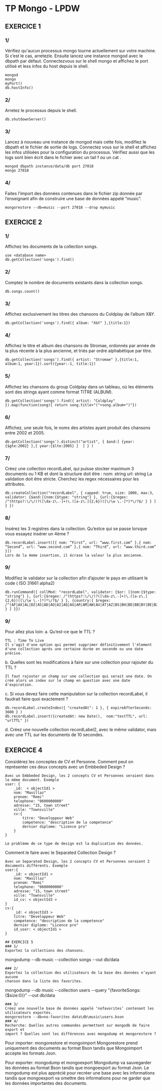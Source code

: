 # TP Mongo - LPDW

## EXERCICE 1

### 1/ 
Vérifiez qu'aucun processus mongo tourne actuellement sur votre machine. Si c’est le cas, arretezle. Ensuite lancez une instance mongod avec le dbpath par défaut. Connectezvous sur le shell mongo et affichez le port utilisé et less infos du host depuis le shell.
```
mongod
mongo
myPort()
db.hostInfo()
```
### 2/ 
Arretez le processus depuis le shell.

```
db.shutdownServer()
```
### 3/
Lancez à nouveau une instance de mongod mais cette fois, modifiez le dbpath et le fichier de sortie de logs. Connectez vous sur le shell et affichez les infos utilisées pour la configuration du processus. Vérifiez aussi que les logs sont bien écrit dans le fichier avec un tail f ou un cat .
```
mongod dbpath instance/data/db port 27018
mongo 27018
```
### 4/
Faites l’import des données contenues dans le fichier zip donnée par l’enseignant afin de construire une base de données appelé “music”.
```
mongorestore --db=music --port 27018 --drop mymusic
```
## EXERCICE 2

### 1/
Affichez les documents de la collection songs.
```
use <database name>
db.getCollection('songs').find()
```
### 2/
Comptez le nombre de documents existants dans la collection songs.
```
db.songs.count()
```
### 3/
Affichez exclusivement les titres des chansons du Coldplay de l’album X&Y.
```
db.getCollection('songs').find({ album: "X&Y" },{title:1})
```
### 4/
Affichez le titre et album des chansons de Stromae, ordonnés par année de la plus récente à la plus ancienne, et triés par ordre alphabétique par titre.
```
db.getCollection('songs').find({ artist: "Stromae" },{title:1, album:1, year:1}).sort({year:-1, title:1})
```
### 5/
Affichez les chansons du group Coldplay dans un tableau, où les éléments sont des
strings ayant comme format TITRE (ALBUM).
```
db.getCollection('songs').find({ artist: "Coldplay" }).map(function(song){ return song.title+"("+song.album+")"})
```
### 6/
Affichez, une seule fois, le noms des artistes ayant produit des chansons entre 2002 et 2005.
```
db.getCollection('songs').distinct("artist", { $and:[ {year:{$gte:2002} },{ year:{$lte:2005} }  ] } )
```
### 7/
Créez une collection recordLabel, qui puisse stocker maximum 3 documents ou 1 KB et dont la structure doit être : nom: string url: string
La validation doit être stricte. Cherchez les regex nécessaires pour les attributes.
```
db.createCollection("recordLabel", { capped: true, size: 1000, max:3, validator: {$and:[{nom:{$type: "string"} }, {url:{$regex: /^(https?:\/\/)?([\da-z\.-]+)\.([a-z\.]{2,6})([\/\w \.-]*)*\/?$/ } } ] } })
```
### 8/
Insérez les 3 registres dans la collection. Qu’estce qui se passe lorsque vous essayez insérer un 4ème ?
```
db.recordLabel.insert([{ nom: “First”, url: “www.first.com” },{ nom: “Second”, url: “www.second.com” },{ nom: “Third”, url: “www.third.com” }])
Lors de la 4eme insertion, il écrase la valeur la plus ancienne.
```
### 9/
Modifiez le validator sur la collection afin d’ajouter le pays en utilisant le code ( ISO 31661 alpha2)
```
db.runCommand({ collMod: "recordLabel", validator: {$or: [{nom:{$type: "string"} }, {url:{$regex: /^(https?:\/\/)?([\da-z\.-]+)\.([a-z\.]{2,6})([\/\w \.-]*)*\/?$/ } }, {country:{ $regex: /^(AF|AX|AL|DZ|AS|AD|AO|AI|AQ|AG|AR|AM|AW|AU|AT|AZ|BS|BH|BD|BB|BY|BE|BZ|BJ|BM|BT|BO|BQ|BA|BW|BV|BR|IO|BN|BG|BF|BI|KH|CM|CA|CV|KY|CF|TD|CL|CN|CX|CC|CO|KM|CG|CD|CK|CR|CI|HR|CU|CW|CY|CZ|DK|DJ|DM|DO|EC|EG|SV|GQ|ER|EE|ET|FK|FO|FJ|FI|FR|GF|PF|TF|GA|GM|GE|DE|GH|GI|GR|GL|GD|GP|GU|GT|GG|GN|GW|GY|HT|HM|VA|HN|HK|HU|IS|IN|ID|IR|IQ|IE|IM|IL|IT|JM|JP|JE|JO|KZ|KE|KI|KP|KR|KW|KG|LA|LV|LB|LS|LR|LY|LI|LT|LU|MO|MK|MG|MW|MY|MV|ML|MT|MH|MQ|MR|MU|YT|MX|FM|MD|MC|MN|ME|MS|MA|MZ|MM|NA|NR|NP|NL|NC|NZ|NI|NE|NG|NU|NF|MP|NO|OM|PK|PW|PS|PA|PG|PY|PE|PH|PN|PL|PT|PR|QA|RE|RO|RU|RW|BL|SH|KN|LC|MF|PM|VC|WS|SM|ST|SA|SN|RS|SC|SL|SG|SX|SK|SI|SB|SO|ZA|GS|SS|ES|LK|SD|SR|SJ|SZ|SE|CH|SY|TW|TJ|TZ|TH|TL|TG|TK|TO|TT|TN|TR|TM|TC|TV|UG|UA|AE|GB|US|UM|UY|UZ|VU|VE|VN|VG|VI|WF|EH|YE|ZM|ZW)$/} } ] }})
```
### 9/ 
Pour allez plus loin:
a. Qu’est-ce que le TTL ?
``` 
TTL : Time To Live
Il s'agit d'une option qui permet supprimer définitivement l'élement d'une collection après une certaine durée en seconde ou une date précise.
```
b. Quelles sont les modifications à faire sur une collection pour rajouter du TTL ?
```
Il faut rajouter un champ sur une collection qui serait une date. On créé alors un index sur le champ en question avec une date d'expiration.
```
c. Si vous devez faire cette manipulation sur la collection recordLabel, il faudrait faire quoi exactement ?
```
db.recordLabel.createIndex({ "createdAt": 1 }, { expireAfterSeconds: 3600 } )
db.recordLabel.insert({createdAt: new Date(),  nom:"testTTL", url: "urlTTL" })
```
d. Créez une nouvelle collection recordLabel2, avec le même validator, mais avec une TTL sur les documents de 10 secondes.

## EXERCICE 4
Considérez les conceptes de CV et Personne. Comment peut on représenter ces
deux concepts avec un Embbeded Design ?
```
Avec un Embbeded Design, les 2 concepts CV et Personnes seraient dans le même document. Exemple
user: {
	_id:  < objectId1 >
	nom: "Mavillaz"
	prenom: "Remi"
	telephone: "0600000000"
	adresse: "15, town street"
	ville: "Townsville"
	cv:{
		titre: "Developpeur Web"
		competence: "description de la competence"
		dernier diplome: "Licence pro"
	}
}

Le problème de ce type de design est la duplication des données.
```

Comment le faire avec le Separated Collection Design ?
```
Avec un Separated Design, les 2 concepts CV et Personnes seraient 2 documents différents. Exemple
user:{
	_id: < objectId1 >
	nom: "Mavillaz"
	prenom: "Remi"
	telephone: "0600000000"
	adresse: "15, town street"
	ville: "Townsville"
	id_cv: < objectId3 >
}
cv:{
	_id: < objectId3 >
	titre: "Developpeur Web"
	competence: "description de la competence"
	dernier diplome: "Licence pro"
	id_user: < objectId1 >
}

## EXERCICE 5
### 1/ 
Exportez la collections des chansons.
```
mongodump --db music --collection songs --out db/data
```
### 2/ 
Exportez la collection des utilisateurs de la base des données n’ayant aucune
chanson dans la liste des favorites.
```
mongodump --db music --collection users --query "{favoriteSongs: {$size:0}}" --out db/data
```
### 3/ 
Créez une nouvelle base de données appelé ‘nofavorites’ contenant les utilisateurs exportés.
mongorestore --db=no-favorites data\db\music\users.bson
### 4/ 
Recherche: Quelles autres commandes permettent sur mongodb de faire export et
import ? Quelles sont les différences avec mongodump et mongorestore ?
```
Pour importer:
mongorestore et mongoimport
Mongorestore prend uniquement des documents au format Bson tandis que Mongoimport accepte les formats Json.

Pour exporter:
mongodump et mongoexport
Mongodump va sauvegarder les données au format Bson tandis que mongoexport au format Json. Le mongodump est plus apprécié pour recréer une base avec les informations tandis que mongoexport va omettre des informations pour ne garder que les données importantes des documents.
```